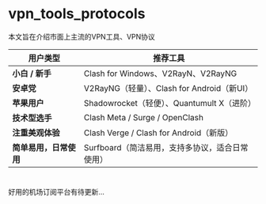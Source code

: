 # vpn_tools_protocols
本文旨在介绍市面上主流的VPN工具、VPN协议

| **用户类型** | **推荐工具** |
| --- | --- |
| **小白 / 新手** | Clash for Windows、V2RayN、V2RayNG |
| **安卓党** | V2RayNG（轻量）、Clash for Android（新UI） |
| **苹果用户** | Shadowrocket（轻便）、Quantumult X（进阶） |
| **技术型选手** | Clash Meta / Surge / OpenClash |
| **注重美观体验** | Clash Verge / Clash for Android（新版） |
| **简单易用，日常使用** | Surfboard（简洁易用，支持多协议，适合日常使用） |

# 
好用的机场订阅平台有待更新...
